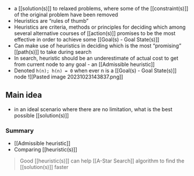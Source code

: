 - a [[solution(s)]] to relaxed problems, where some of the [[constraint(s)]] of the original problem have been removed
- Heuristics are “rules of thumb”
- Heuristics are criteria, methods or principles for deciding which among several alternative courses of [[action(s)]] promises to be the most effective in order to achieve some [[Goal(s) - Goal State(s)]]
- Can make use of heuristics in deciding which is the most “promising” [[path(s)]] to take during search
- In search, heuristic should be an underestimate of actual cost to get from current node to any goal - an [[Admissible heuristic]]
- Denoted `h(n); h(n) = 0` when ever n is a [[Goal(s) - Goal State(s)]] node
![[Pasted image 20231023143837.png]]

## Main idea
- in an ideal scenario where there are no limitation, what is the best possible [[solution(s)]]

### Summary
- [[Admissible heuristic]]
- Comparing [[heuristic(s)]]
> Good [[heuristic(s)]] can help [[A-Star Search]] algorithm to find the [[solution(s)]] faster